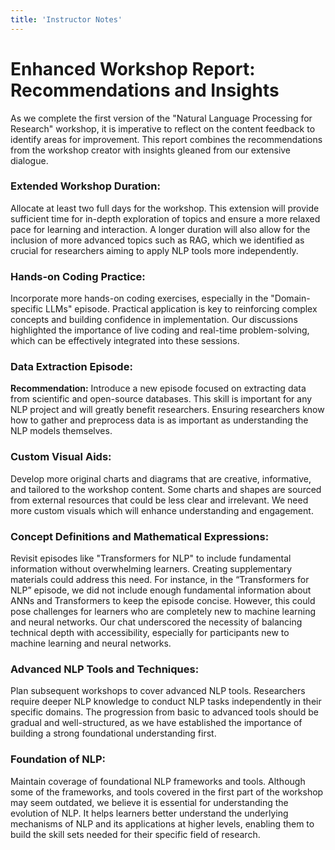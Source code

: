 ```yaml
---
title: 'Instructor Notes'
---
```


# Enhanced Workshop Report: Recommendations and Insights

As we complete the first version of the "Natural Language Processing for Research" workshop, it is imperative to reflect on the content feedback to identify areas for improvement. This report combines the recommendations from the workshop creator with insights gleaned from our extensive dialogue.

### Extended Workshop Duration: 
Allocate at least two full days for the workshop. This extension will provide sufficient time for in-depth exploration of topics and ensure a more relaxed pace for learning and interaction. A longer duration will also allow for the inclusion of more advanced topics such as RAG, which we identified as crucial for researchers aiming to apply NLP tools more independently.

### Hands-on Coding Practice:
Incorporate more hands-on coding exercises, especially in the "Domain-specific LLMs" episode. Practical application is key to reinforcing complex concepts and building confidence in implementation. Our discussions highlighted the importance of live coding and real-time problem-solving, which can be effectively integrated into these sessions.

### Data Extraction Episode:
**Recommendation:** Introduce a new episode focused on extracting data from scientific and open-source databases. This skill is important for any NLP project and will greatly benefit researchers. Ensuring researchers know how to gather and preprocess data is as important as understanding the NLP models themselves.

### Custom Visual Aids:
Develop more original charts and diagrams that are creative, informative, and tailored to the workshop content. Some charts and shapes are sourced from external resources that could be less clear and irrelevant. We need more custom visuals which will enhance understanding and engagement.

### Concept Definitions and Mathematical Expressions:
Revisit episodes like "Transformers for NLP" to include fundamental information without overwhelming learners. Creating supplementary materials could address this need. For instance, in the “Transformers for NLP” episode, we did not include enough fundamental information about ANNs and Transformers to keep the episode concise. However, this could pose challenges for learners who are completely new to machine learning and neural networks. Our chat underscored the necessity of balancing technical depth with accessibility, especially for participants new to machine learning and neural networks.

### Advanced NLP Tools and Techniques:
Plan subsequent workshops to cover advanced NLP tools. Researchers require deeper NLP knowledge to conduct NLP tasks independently in their specific domains. The progression from basic to advanced tools should be gradual and well-structured, as we have established the importance of building a strong foundational understanding first.

### Foundation of NLP:
Maintain coverage of foundational NLP frameworks and tools. Although some of the frameworks, and tools covered in the first part of the workshop may seem outdated, we believe it is essential for understanding the evolution of NLP. It helps learners better understand the underlying mechanisms of NLP and its applications at higher levels, enabling them to build the skill sets needed for their specific field of research.


